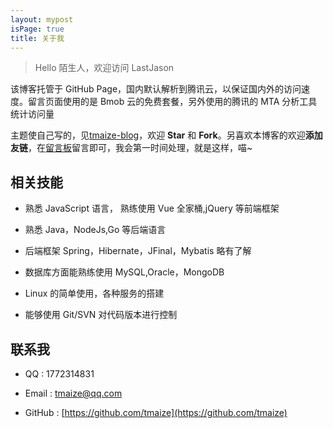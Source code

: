 ```yaml
---
layout: mypost
isPage: true
title: 关于我
---
```


> Hello 陌生人，欢迎访问 LastJason

该博客托管于 GitHub Page，国内默认解析到腾讯云，以保证国内外的访问速度。留言页面使用的是 Bmob 云的免费套餐，另外使用的腾讯的 MTA 分析工具统计访问量

主题使自己写的，见[tmaize-blog](https://github.com/TMaize/tmaize-blog)，欢迎 **Star** 和 **Fork**。另喜欢本博客的欢迎**添加友链**，在[留言板](chat.html)留言即可，我会第一时间处理，就是这样，喵~

## 相关技能

- 熟悉 JavaScript 语言， 熟练使用 Vue 全家桶,jQuery 等前端框架

- 熟悉 Java，NodeJs,Go 等后端语言

- 后端框架 Spring，Hibernate，JFinal，Mybatis 略有了解

- 数据库方面能熟练使用 MySQL,Oracle，MongoDB

- Linux 的简单使用，各种服务的搭建

- 能够使用 Git/SVN 对代码版本进行控制

## 联系我

- QQ : 1772314831

- Email : [tmaize@qq.com](http://mail.qq.com/cgi-bin/qm_share?t=qm_mailme&email=YBQNAQkaBSAREU4DDw0)

- GitHub : [https://github.com/tmaize](https://github.com/tmaize)

